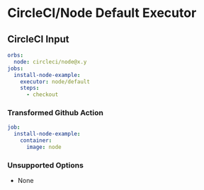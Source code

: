 # CircleCI/Node Default Executor

## CircleCI Input

```yaml
orbs:
  node: circleci/node@x.y
jobs:
  install-node-example:
    executor: node/default
    steps:
      - checkout
```

### Transformed Github Action

```yaml
job:
  install-node-example:
    container:
      image: node
```

### Unsupported Options

- None
